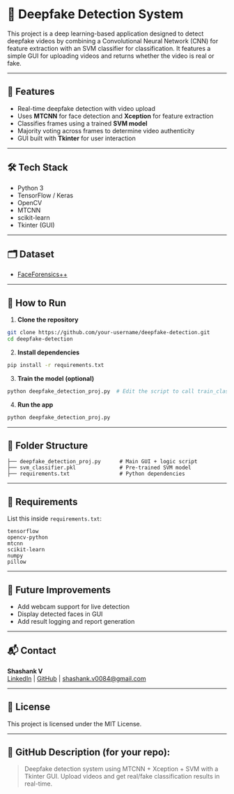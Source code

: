 # 🤖 Deepfake Detection System

This project is a deep learning-based application designed to detect deepfake videos by combining a Convolutional Neural Network (CNN) for feature extraction with an SVM classifier for classification. It features a simple GUI for uploading videos and returns whether the video is real or fake.

---

## 📌 Features
- Real-time deepfake detection with video upload
- Uses **MTCNN** for face detection and **Xception** for feature extraction
- Classifies frames using a trained **SVM model**
- Majority voting across frames to determine video authenticity
- GUI built with **Tkinter** for user interaction

---

## 🛠️ Tech Stack
- Python 3
- TensorFlow / Keras
- OpenCV
- MTCNN
- scikit-learn
- Tkinter (GUI)

---

## 🗂️ Dataset
- [FaceForensics++](https://github.com/ondyari/FaceForensics)

---

## 🚀 How to Run

1. **Clone the repository**
```bash
git clone https://github.com/your-username/deepfake-detection.git
cd deepfake-detection
```

2. **Install dependencies**
```bash
pip install -r requirements.txt
```

3. **Train the model (optional)**
```bash
python deepfake_detection_proj.py  # Edit the script to call train_classifier() with real & fake video lists
```

4. **Run the app**
```bash
python deepfake_detection_proj.py
```

---

## 📁 Folder Structure
```
├── deepfake_detection_proj.py      # Main GUI + logic script
├── svm_classifier.pkl              # Pre-trained SVM model
├── requirements.txt                # Python dependencies
```

---

## 🔧 Requirements
List this inside `requirements.txt`:
```
tensorflow
opencv-python
mtcnn
scikit-learn
numpy
pillow
```

---

## 📣 Future Improvements
- Add webcam support for live detection
- Display detected faces in GUI
- Add result logging and report generation

---

## 📬 Contact
**Shashank V**  
[LinkedIn](https://linkedin.com/in/shashankv21) | [GitHub](https://github.com/Shashank-V21) | shashank.v0084@gmail.com

---

## 📄 License
This project is licensed under the MIT License.

---

## 🔖 GitHub Description (for your repo):
> Deepfake detection system using MTCNN + Xception + SVM with a Tkinter GUI. Upload videos and get real/fake classification results in real-time.

